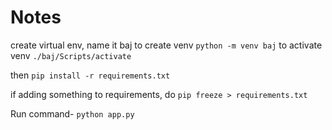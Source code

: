 # Notes

create virtual env, name it baj
to create venv `python -m venv baj`
to activate venv `./baj/Scripts/activate`

then `pip install -r requirements.txt`

if adding something to requirements, do `pip freeze > requirements.txt`

Run command- `python app.py`
